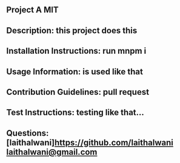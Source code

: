 ## Project A               MIT
Description:
this project does this
-------------------------------------------------
Installation Instructions:
run mnpm i
-------------------------------------------------
Usage Information:
is used like that
-------------------------------------------------
Contribution Guidelines:
pull request
------------------------------------------------
Test Instructions:
testing like that...
------------------------------------------------
Questions:
[laithalwani]https://github.com/laithalwani
laithalwani@gmail.com
------------------------------------------------